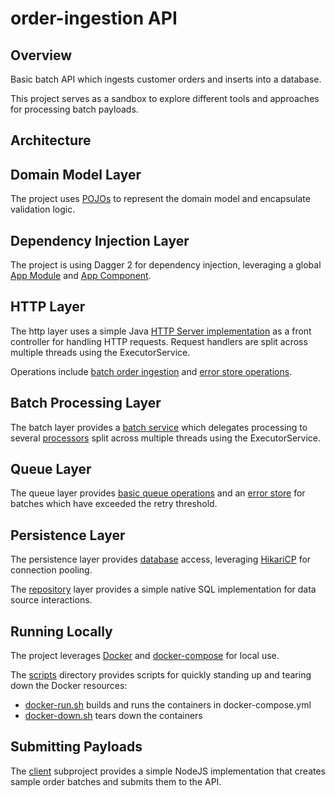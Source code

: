 # order-ingestion API

## Overview

Basic batch API which ingests customer orders and inserts into a database.

This project serves as a sandbox to explore different tools and approaches for processing batch payloads.

## Architecture

## Domain Model Layer

The project uses [POJOs](./src/main/java/org/myshop/order) to represent the domain model and encapsulate validation logic.

## Dependency Injection Layer

The project is using Dagger 2 for dependency injection, leveraging a global [App Module](./src/main/java/org/myshop/di/AppModule.java) and [App Component](./src/main/java/org/myshop/di/AppComponent.java).

## HTTP Layer

The http layer uses a simple Java [HTTP Server implementation](./src/main/java/org/myshop/http/OrdersHttpServer.java) as a front controller for handling HTTP requests. Request handlers are split across multiple threads using the ExecutorService.

Operations include [batch order ingestion](./src/main/java/org/myshop/http/BatchOrdersHandler.java) and [error store operations](./src/main/java/org/myshop/http/ErrorStoreHandler.java).

## Batch Processing Layer

The batch layer provides a [batch service](./src/main/java/org/myshop/batch/BatchOrdersService.java) which delegates processing to several [processors](./src/main/java/org/myshop/batch/BatchOrdersProcessor.java) split across multiple threads using the ExecutorService.

## Queue Layer

The queue layer provides [basic queue operations](./src/main/java/org/myshop/queue/QueueProvider.java) and an [error store](./src/main/java/org/myshop/queue/ErrorStore.java) for batches which have exceeded the retry threshold.

## Persistence Layer

The persistence layer provides [database](./src/main/java/org/myshop/persistence/database/Database.java) access, leveraging [HikariCP](./src/main/java/org/myshop/persistence/database/HikariDatabase.java) for connection pooling.

The [repository](./src/main/java/org/myshop/persistence/repository) layer provides a simple native SQL implementation for data source interactions.

## Running Locally

The project leverages [Docker](./Dockerfile) and [docker-compose](./local/docker-compose.yml) for local use.

The [scripts](./scripts) directory provides scripts for quickly standing up and tearing down the Docker resources:
- [docker-run.sh](./scripts/docker-run.sh) builds and runs the containers in docker-compose.yml
- [docker-down.sh](./scripts/docker-down.sh) tears down the containers

## Submitting Payloads

The [client](./client) subproject provides a simple NodeJS implementation that creates sample order batches and submits them to the API.